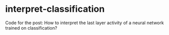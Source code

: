 # interpret-classification
Code for the post: How to interpret the last layer activity of a neural network trained on classification?
